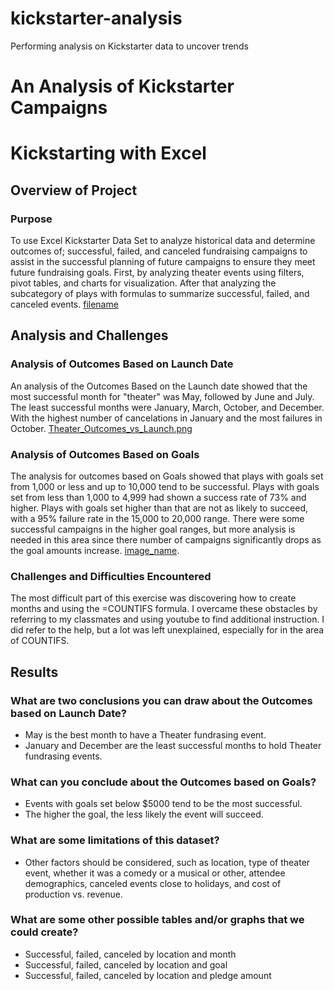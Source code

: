 # kickstarter-analysis
Performing analysis on Kickstarter data to uncover trends
# An Analysis of Kickstarter Campaigns
# Kickstarting with Excel
## Overview of Project
### Purpose
To use Excel Kickstarter Data Set to analyze historical data and determine outcomes of; successful, failed, and canceled fundraising campaigns to assist in the successful planning of future campaigns to ensure they meet future fundraising goals. First, by analyzing theater events using filters, pivot tables, and charts for visualization. After that analyzing the subcategory of plays with formulas to summarize successful, failed, and canceled events.
[filename](path/to/filename.xlxs)
## Analysis and Challenges
### Analysis of Outcomes Based on Launch Date
An analysis of the Outcomes Based on the Launch date showed that the most successful month for "theater" was May, followed by June and July. The least successful months were January, March, October, and December. With the highest number of cancelations in January and the most failures in October.
[Theater_Outcomes_vs_Launch.png](https://raw.githubusercontent.com/JillianMM/kickstarter-analysis/7a347d9b08091d9a75e80eb72fb5bfa923bc1157/Theater_Outcomes_vs_Launch.png)
### Analysis of Outcomes Based on Goals
The analysis for outcomes based on Goals showed that plays with goals set from 1,000 or less and up to 10,000 tend to be successful. Plays with goals set from less than 1,000 to 4,999 had shown a success rate of 73% and higher. Plays with goals set higher than that are not as likely to succeed, with a 95% failure rate in the 15,000 to 20,000 range. There were some successful campaigns in the higher goal ranges, but more analysis is needed in this area since there number of campaigns significantly drops as the goal amounts increase. 
[image_name](path/to/image_name.png).
### Challenges and Difficulties Encountered
The most difficult part of this exercise was discovering how to create months and using the =COUNTIFS formula. I overcame these obstacles by referring to my classmates and using youtube to find additional instruction. I did refer to the help, but a lot was left unexplained, especially for in the area of COUNTIFS. 
## Results
### What are two conclusions you can draw about the Outcomes based on Launch Date?
* May is the best month to have a Theater fundrasing event. 
* January and December are the least successful months to hold Theater fundrasing events. 
### What can you conclude about the Outcomes based on Goals?
* Events with goals set below $5000 tend to be the most successful. 
* The higher the goal, the less likely the event will succeed.  
### What are some limitations of this dataset?
* Other factors should be considered, such as location, type of theater event, whether it was a comedy or a musical or other, attendee demographics, canceled events close to holidays, and cost of production vs. revenue. 
### What are some other possible tables and/or graphs that we could create?
* Successful, failed, canceled by location and month
* Successful, failed, canceled by location and goal
* Successful, failed, canceled by location and pledge amount
